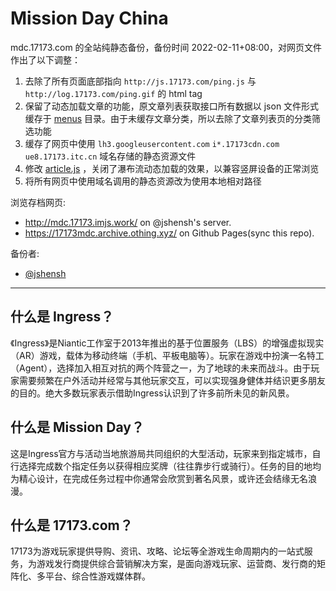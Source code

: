 # Mission Day China

mdc.17173.com 的全站纯静态备份，备份时间 2022-02-11+08:00，对网页文件作出了以下调整：

1. 去除了所有页面底部指向 `http://js.17173.com/ping.js` 与 `http://log.17173.com/ping.gif` 的 html tag
2. 保留了动态加载文章的功能，原文章列表获取接口所有数据以 json 文件形式缓存于 [menus](./menus) 目录。由于未缓存文章分类，所以去除了文章列表页的分类筛选功能
3. 缓存了网页中使用 `lh3.googleusercontent.com` `i*.17173cdn.com` `ue8.17173.itc.cn` 域名存储的静态资源文件
4. 修改 [article.js](./static/js/article.js#L70-L71) ，关闭了瀑布流动态加载的效果，以兼容竖屏设备的正常浏览
5. 将所有网页中使用域名调用的静态资源改为使用本地相对路径

浏览存档网页:
- http://mdc.17173.imjs.work/ on @jshensh's server.
- https://17173mdc.archive.othing.xyz/ on Github Pages(sync this repo).


备份者: 
- [@jshensh](https://github.com/jshensh)

---
## 什么是 Ingress？

《Ingress》是Niantic工作室于2013年推出的基于位置服务（LBS）的增强虚拟现实（AR）游戏，载体为移动终端（手机、平板电脑等）。玩家在游戏中扮演一名特工（Agent），选择加入相互对抗的两个阵营之一，为了地球的未来而战斗。由于玩家需要频繁在户外活动并经常与其他玩家交互，可以实现强身健体并结识更多朋友的目的。绝大多数玩家表示借助Ingress认识到了许多前所未见的新风景。

## 什么是 Mission Day？

这是Ingress官方与活动当地旅游局共同组织的大型活动，玩家来到指定城市，自行选择完成数个指定任务以获得相应奖牌（往往靠步行或骑行）。任务的目的地均为精心设计，在完成任务过程中你通常会欣赏到著名风景，或许还会结缘无名浪漫。

## 什么是 17173.com？

17173为游戏玩家提供导购、资讯、攻略、论坛等全游戏生命周期内的一站式服务，为游戏发行商提供综合营销解决方案，是面向游戏玩家、运营商、发行商的矩阵化、多平台、综合性游戏媒体群。 
